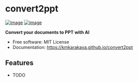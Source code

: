 # convert2ppt


[![image](https://img.shields.io/pypi/v/convert2ppt.svg)](https://pypi.python.org/pypi/convert2ppt)
[![image](https://img.shields.io/conda/vn/conda-forge/convert2ppt.svg)](https://anaconda.org/conda-forge/convert2ppt)


**Convert your documents to PPT with AI**


-   Free software: MIT License
-   Documentation: https://kmkarakaya.github.io/convert2ppt
    

## Features

-   TODO

